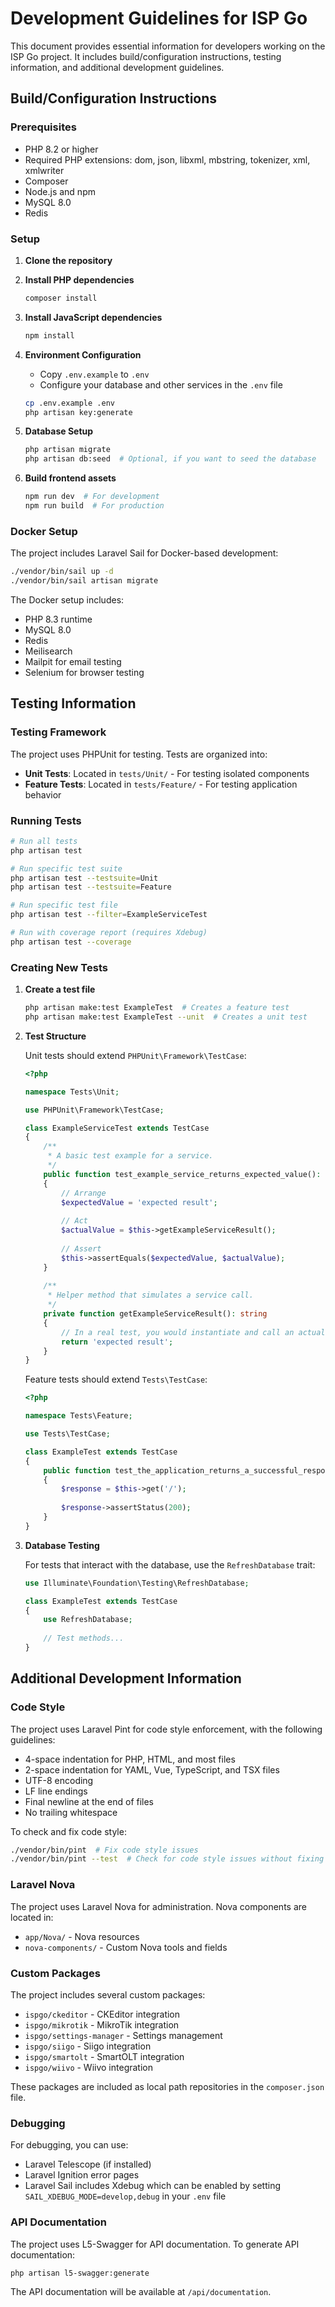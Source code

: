# Development Guidelines for ISP Go

This document provides essential information for developers working on the ISP Go project. It includes build/configuration instructions, testing information, and additional development guidelines.

## Build/Configuration Instructions

### Prerequisites

- PHP 8.2 or higher
- Required PHP extensions: dom, json, libxml, mbstring, tokenizer, xml, xmlwriter
- Composer
- Node.js and npm
- MySQL 8.0
- Redis

### Setup

1. **Clone the repository**

2. **Install PHP dependencies**
   ```bash
   composer install
   ```

3. **Install JavaScript dependencies**
   ```bash
   npm install
   ```

4. **Environment Configuration**
   - Copy `.env.example` to `.env`
   - Configure your database and other services in the `.env` file
   ```bash
   cp .env.example .env
   php artisan key:generate
   ```

5. **Database Setup**
   ```bash
   php artisan migrate
   php artisan db:seed  # Optional, if you want to seed the database
   ```

6. **Build frontend assets**
   ```bash
   npm run dev  # For development
   npm run build  # For production
   ```

### Docker Setup

The project includes Laravel Sail for Docker-based development:

```bash
./vendor/bin/sail up -d
./vendor/bin/sail artisan migrate
```

The Docker setup includes:
- PHP 8.3 runtime
- MySQL 8.0
- Redis
- Meilisearch
- Mailpit for email testing
- Selenium for browser testing

## Testing Information

### Testing Framework

The project uses PHPUnit for testing. Tests are organized into:
- **Unit Tests**: Located in `tests/Unit/` - For testing isolated components
- **Feature Tests**: Located in `tests/Feature/` - For testing application behavior

### Running Tests

```bash
# Run all tests
php artisan test

# Run specific test suite
php artisan test --testsuite=Unit
php artisan test --testsuite=Feature

# Run specific test file
php artisan test --filter=ExampleServiceTest

# Run with coverage report (requires Xdebug)
php artisan test --coverage
```

### Creating New Tests

1. **Create a test file**
   ```bash
   php artisan make:test ExampleTest  # Creates a feature test
   php artisan make:test ExampleTest --unit  # Creates a unit test
   ```

2. **Test Structure**

   Unit tests should extend `PHPUnit\Framework\TestCase`:
   ```php
   <?php
   
   namespace Tests\Unit;
   
   use PHPUnit\Framework\TestCase;
   
   class ExampleServiceTest extends TestCase
   {
       /**
        * A basic test example for a service.
        */
       public function test_example_service_returns_expected_value(): void
       {
           // Arrange
           $expectedValue = 'expected result';
           
           // Act
           $actualValue = $this->getExampleServiceResult();
           
           // Assert
           $this->assertEquals($expectedValue, $actualValue);
       }
       
       /**
        * Helper method that simulates a service call.
        */
       private function getExampleServiceResult(): string
       {
           // In a real test, you would instantiate and call an actual service
           return 'expected result';
       }
   }
   ```

   Feature tests should extend `Tests\TestCase`:
   ```php
   <?php
   
   namespace Tests\Feature;
   
   use Tests\TestCase;
   
   class ExampleTest extends TestCase
   {
       public function test_the_application_returns_a_successful_response(): void
       {
           $response = $this->get('/');
           
           $response->assertStatus(200);
       }
   }
   ```

3. **Database Testing**

   For tests that interact with the database, use the `RefreshDatabase` trait:
   ```php
   use Illuminate\Foundation\Testing\RefreshDatabase;
   
   class ExampleTest extends TestCase
   {
       use RefreshDatabase;
       
       // Test methods...
   }
   ```

## Additional Development Information

### Code Style

The project uses Laravel Pint for code style enforcement, with the following guidelines:
- 4-space indentation for PHP, HTML, and most files
- 2-space indentation for YAML, Vue, TypeScript, and TSX files
- UTF-8 encoding
- LF line endings
- Final newline at the end of files
- No trailing whitespace

To check and fix code style:
```bash
./vendor/bin/pint  # Fix code style issues
./vendor/bin/pint --test  # Check for code style issues without fixing
```

### Laravel Nova

The project uses Laravel Nova for administration. Nova components are located in:
- `app/Nova/` - Nova resources
- `nova-components/` - Custom Nova tools and fields

### Custom Packages

The project includes several custom packages:
- `ispgo/ckeditor` - CKEditor integration
- `ispgo/mikrotik` - MikroTik integration
- `ispgo/settings-manager` - Settings management
- `ispgo/siigo` - Siigo integration
- `ispgo/smartolt` - SmartOLT integration
- `ispgo/wiivo` - Wiivo integration

These packages are included as local path repositories in the `composer.json` file.

### Debugging

For debugging, you can use:
- Laravel Telescope (if installed)
- Laravel Ignition error pages
- Laravel Sail includes Xdebug which can be enabled by setting `SAIL_XDEBUG_MODE=develop,debug` in your `.env` file

### API Documentation

The project uses L5-Swagger for API documentation. To generate API documentation:
```bash
php artisan l5-swagger:generate
```

The API documentation will be available at `/api/documentation`.
